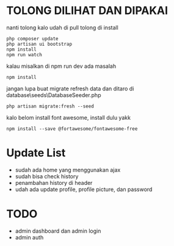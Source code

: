 # TOLONG DILIHAT DAN DIPAKAI

nanti tolong kalo udah di pull tolong di install

```
php composer update
php artisan ui bootstrap
npm install
npm run watch
```

kalau misalkan di npm run dev ada masalah
```
npm install
```

jangan lupa buat migrate refresh data dan ditaro di database\seeds\DatabaseSeeder.php
```
php artisan migrate:fresh --seed
```

kalo belom install font awesome, install dulu yakk
```
npm install --save @fortawesome/fontawesome-free
```

# Update List
- sudah ada home yang menggunakan ajax
- sudah bisa check history
- penambahan history di header
- udah ada update profile, profile picture, dan password

# TODO
- admin dashboard dan admin login
- admin auth
